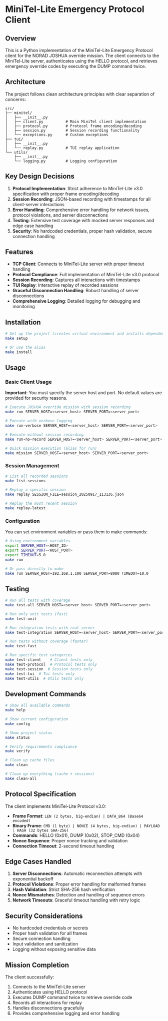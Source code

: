 # MiniTel-Lite Emergency Protocol Client

## Overview

This is a Python implementation of the MiniTel-Lite Emergency Protocol client for the NORAD JOSHUA override mission. The client connects to the MiniTel-Lite server, authenticates using the HELLO protocol, and retrieves emergency override codes by executing the DUMP command twice.

## Architecture

The project follows clean architecture principles with clear separation of concerns:

```
src/
├── minitel/
│   ├── __init__.py
│   ├── client.py          # Main MiniTel client implementation
│   ├── protocol.py        # Protocol frame encoding/decoding
│   ├── session.py         # Session recording functionality
│   └── exceptions.py      # Custom exceptions
├── tui/
│   ├── __init__.py
│   └── replay.py          # TUI replay application
└── utils/
    ├── __init__.py
    └── logging.py         # Logging configuration
```

## Key Design Decisions

1. **Protocol Implementation**: Strict adherence to MiniTel-Lite v3.0 specification with proper frame encoding/decoding
2. **Session Recording**: JSON-based recording with timestamps for all client-server interactions
3. **Error Handling**: Comprehensive error handling for network issues, protocol violations, and server disconnections
4. **Testing**: Extensive test coverage with mocked server responses and edge case handling
5. **Security**: No hardcoded credentials, proper hash validation, secure connection handling

## Features

- **TCP Client**: Connects to MiniTel-Lite server with proper timeout handling
- **Protocol Compliance**: Full implementation of MiniTel-Lite v3.0 protocol
- **Session Recording**: Captures all interactions with timestamps
- **TUI Replay**: Interactive replay of recorded sessions
- **Graceful Disconnection Handling**: Robust handling of server disconnections
- **Comprehensive Logging**: Detailed logging for debugging and monitoring

## Installation

```bash
# Set up the project (creates virtual environment and installs dependencies)
make setup

# Or use the alias
make install
```

## Usage

### Basic Client Usage

**Important**: You must specify the server host and port. No default values are provided for security reasons.

```bash
# Execute JOSHUA override mission with session recording
make run SERVER_HOST=<server_host> SERVER_PORT=<server_port>

# Execute with verbose logging
make run-verbose SERVER_HOST=<server_host> SERVER_PORT=<server_port>

# Execute without session recording
make run-no-record SERVER_HOST=<server_host> SERVER_PORT=<server_port>

# Quick mission execution (alias for run)
make mission SERVER_HOST=<server_host> SERVER_PORT=<server_port>
```

### Session Management

```bash
# List all recorded sessions
make list-sessions

# Replay a specific session
make replay SESSION_FILE=session_20250917_113136.json

# Replay the most recent session
make replay-latest
```

### Configuration

You can set environment variables or pass them to make commands:

```bash
# Using environment variables
export SERVER_HOST=<HOST_ID>
export SERVER_PORT=<HOST_PORT>
export TIMEOUT=5.0
make run

# Or pass directly to make
make run SERVER_HOST=192.168.1.100 SERVER_PORT=8080 TIMEOUT=10.0
```

## Testing

```bash
# Run all tests with coverage
make test-all SERVER_HOST=<server_host> SERVER_PORT=<server_port>

# Run only unit tests (fast)
make test-unit

# Run integration tests with real server
make test-integration SERVER_HOST=<server_host> SERVER_PORT=<server_port>

# Run tests without coverage (faster)
make test-fast

# Run specific test categories
make test-client    # Client tests only
make test-protocol  # Protocol tests only
make test-session  # Session tests only
make test-tui  # Tui tests only
make test-utils  # Utils tests only
```

## Development Commands

```bash
# Show all available commands
make help

# Show current configuration
make config

# Show project status
make status

# Verify requirements compliance
make verify

# Clean up cache files
make clean

# Clean up everything (cache + sessions)
make clean-all
```

## Protocol Specification

The client implements MiniTel-Lite Protocol v3.0:

- **Frame Format**: `LEN (2 bytes, big-endian) | DATA_B64 (Base64 encoded)`
- **Binary Frame**: `CMD (1 byte) | NONCE (4 bytes, big-endian) | PAYLOAD | HASH (32 bytes SHA-256)`
- **Commands**: HELLO (0x01), DUMP (0x02), STOP_CMD (0x04)
- **Nonce Sequence**: Proper nonce tracking and validation
- **Connection Timeout**: 2-second timeout handling

## Edge Cases Handled

1. **Server Disconnections**: Automatic reconnection attempts with exponential backoff
2. **Protocol Violations**: Proper error handling for malformed frames
3. **Hash Validation**: Strict SHA-256 hash verification
4. **Nonce Mismatches**: Detection and handling of sequence errors
5. **Network Timeouts**: Graceful timeout handling with retry logic

## Security Considerations

- No hardcoded credentials or secrets
- Proper hash validation for all frames
- Secure connection handling
- Input validation and sanitization
- Logging without exposing sensitive data

## Mission Completion

The client successfully:
1. Connects to the MiniTel-Lite server
2. Authenticates using HELLO protocol
3. Executes DUMP command twice to retrieve override code
4. Records all interactions for replay
5. Handles disconnections gracefully
6. Provides comprehensive logging and error handling
